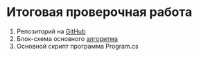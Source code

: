 # **Итоговая проверочная работа**

1. Репозиторий на [GitHub](https://github.com/Ivandrobyshevv/Final-Work.git)
2. Блок-схема основного [алгоритма](block-diagram.drawio)
3. Основной скрипт программа Program.cs
